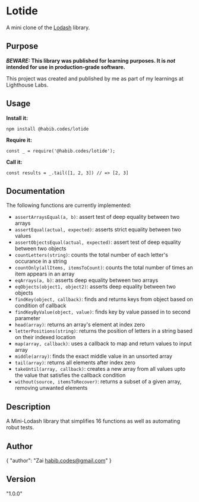 # Lotide

A mini clone of the [Lodash](https://lodash.com) library.

## Purpose

**_BEWARE:_ This library was published for learning purposes. It is _not_ intended for use in production-grade software.**

This project was created and published by me as part of my learnings at Lighthouse Labs. 

## Usage

**Install it:**

`npm install @habib.codes/lotide`

**Require it:**

`const _ = require('@habib.codes/lotide');`

**Call it:**

`const results = _.tail([1, 2, 3]) // => [2, 3]`

## Documentation

The following functions are currently implemented:

* `assertArraysEqual(a, b)`: assert test of deep equality between two arrays
* `assertEqual(actual, expected)`: asserts strict equality between two values
* `assertObjectsEqual(actual, expected)`: assert test of deep equality between two objects
* `countLetters(string)`: counts the total number of each letter's occurance in a string
* `countOnly(allItems, itemsToCount)`: counts the total number of times an item appears in an array
* `eqArrays(a, b)`: asserts deep equality between two arrays
* `eqObjects(object1, object2)`: asserts deep equality between two objects
* `findKey(object, callback)`: finds and returns keys from object based on condition of callback
* `findKeyByValue(object, value)`: finds key by value passed in to second parameter
* `head(array)`: returns an array's element at index zero
* `letterPositions(string)`: returns the position of letters in a string based on their indexed location
* `map(array, callback)`: uses a callback to map and return values to input array
* `middle(array)`: finds the exact middle value in an unsorted array
* `tail(array)`: returns all elements after index zero
* `takeUntil(array, callback)`: creates a new array from all values upto the value that satisfies the callback condition
* `without(source, itemsToRecover)`: returns a subset of a given array, removing unwanted elements

## Description
A Mini-Lodash library that simplifies 16 functions as well as automating robut tests.

## Author
{
    "author": "Zai <habib.codes@gmail.com>"
}

## Version
"1.0.0"